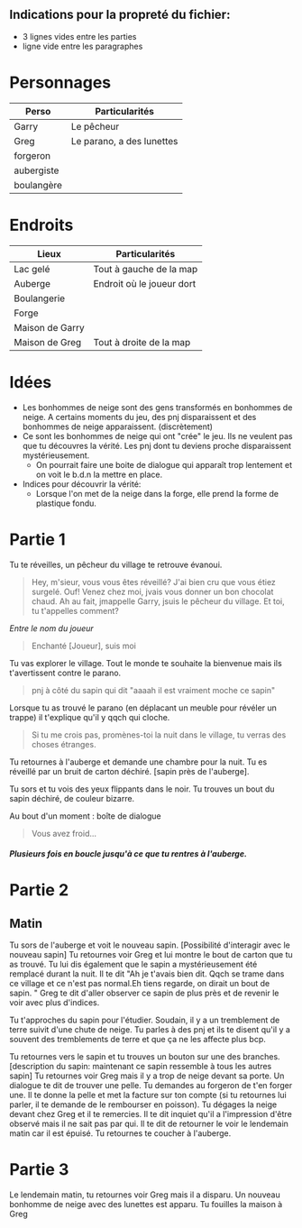 ## Indications pour la propreté du fichier:

* 3 lignes vides entre les parties
* ligne vide entre les paragraphes



# Personnages

Perso | Particularités 
------|----------------
Garry | Le pêcheur
Greg  | Le parano, a des lunettes 
forgeron |
aubergiste |
boulangère |



# Endroits

Lieux | Particularités
-----|---------------
Lac gelé | Tout à gauche de la map
Auberge | Endroit où le joueur dort
Boulangerie |
Forge |
Maison de Garry |
Maison de Greg | Tout à droite de la map



# Idées

* Les bonhommes de neige sont des gens transformés en bonhommes de neige. A certains moments du jeu, des pnj disparaissent et des bonhommes de neige apparaissent. (discrètement)
* Ce sont les bonhommes de neige qui ont "crée" le jeu. Ils ne veulent pas que tu découvres la vérité. Les pnj dont tu deviens proche disparaissent mystérieusement.
	* On pourrait faire une boite de dialogue qui apparaît trop lentement et on voit le b.d.n la mettre en place.
* Indices pour découvrir la vérité:
	* Lorsque l'on met de la neige dans la forge, elle prend la forme de plastique fondu.



Partie 1
==========

Tu te réveilles, un pêcheur du village te retrouve évanoui.

> Hey, m'sieur, vous vous êtes réveillé? J'ai bien cru que vous étiez surgelé.
> Ouf! Venez chez moi, jvais vous donner un bon chocolat chaud.
> Ah au fait, jmappelle Garry, jsuis le pêcheur du village.
> Et toi, tu t'appelles comment?

*Entre le nom du joueur*

> Enchanté [Joueur], suis moi

Tu vas explorer le village. Tout le monde te souhaite la bienvenue mais ils t'avertissent contre le parano.
> pnj à côté du sapin qui dit "aaaah il est vraiment moche ce sapin"

Lorsque tu as trouvé le parano (en déplacant un meuble pour révéler un trappe) il t'explique qu'il y qqch
qui cloche.

> Si tu me crois pas, promènes-toi la nuit dans le village, tu verras des choses étranges.

Tu retournes à l'auberge et demande une chambre pour la nuit. Tu es réveillé par un bruit de
carton déchiré. [sapin près de l'auberge].

Tu sors et tu vois des yeux flippants dans le noir. Tu trouves un bout du sapin déchiré, de 
couleur bizarre.

Au bout d'un moment : boîte de dialogue 
> Vous avez froid...

##### Plusieurs fois en boucle jusqu'à ce que tu rentres à l'auberge.




Partie 2
========

Matin
------

Tu sors de l'auberge et voit le nouveau sapin. [Possibilité d'interagir avec le nouveau sapin]
Tu retournes voir Greg et lui montre le bout de carton que tu as trouvé.
Tu lui dis également que le sapin a mystérieusement été remplacé durant la nuit.
Il te dit "Ah je t'avais bien dit. Qqch se trame dans ce village et ce n'est pas normal.Eh tiens regarde, on dirait un bout de sapin. "
Greg te dit d'aller observer ce sapin de plus près et de revenir le voir avec plus d'indices.

Tu t'approches du sapin pour l'étudier. Soudain, il y a un tremblement de terre suivit d'une chute de neige.
Tu parles à des pnj et ils te disent qu'il y a souvent des tremblements de terre et que ça ne les affecte plus bcp.

Tu retournes vers le sapin et tu trouves un bouton sur une des branches.[description du sapin: maintenant ce sapin ressemble à tous les autres sapin]
Tu retournes voir Greg mais il y a trop de neige devant sa porte. Un dialogue te dit de trouver une pelle. Tu demandes au forgeron de t'en forger une.
Il te donne la pelle et met la facture sur ton compte (si tu retournes lui parler, il te demande de le rembourser en poisson). 
Tu dégages la neige devant chez Greg et il te remercies. Il te dit inquiet qu'il a l'impression d'être observé mais il ne sait pas par qui.
Il te dit de retourner le voir le lendemain matin car il est épuisé.
Tu retournes te coucher à l'auberge. 



Partie 3
==========

Le lendemain matin, tu retournes voir Greg mais il a disparu. Un nouveau bonhomme de neige avec des lunettes est apparu.
Tu fouilles la maison à Greg 